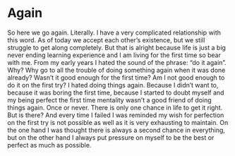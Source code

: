 # Again

So here we go again. Literally. I have a very complicated relationship with this word. As of today we accept each other’s existence, but we still struggle to get along completely. But that is alright because life is just a big never ending learning experience and I am living for the first time so bear with me. 
From my early years I hated the sound of the phrase: “do it again”. Why? Why go to all the trouble of doing something again when it was done already? Wasn’t it good enough for the first time? Am I not good enough to do it on the first try? I hated doing things again. Because I didn’t want to, because it was boring the first time, because I started to doubt myself and my being perfect the first time mentality wasn’t a good friend of doing things again. Once or never. There is only one chance in life to get it right. But is there? And every time I failed I was reminded my wish for perfection on the first try is not possible as well as it is very exhausting to maintain.
On the one hand I was thought there is always a second chance in everything, but on the other hand I always put pressure on myself to be the best or perfect as much as possible. 
